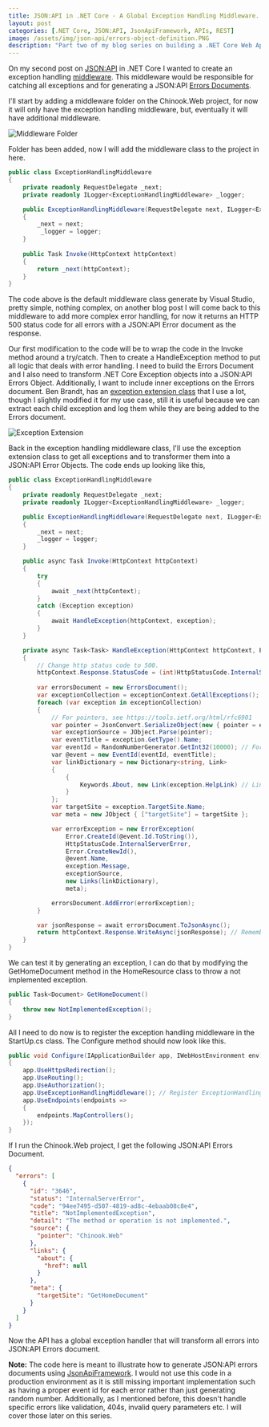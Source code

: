 ```yaml
---
title: JSON:API in .NET Core - A Global Exception Handling Middleware. 
layout: post
categories: [.NET Core, JSON:API, JsonApiFramework, APIs, REST]
image: /assets/img/json-api/errors-object-definition.PNG
description: "Part two of my blog series on building a .NET Core Web Api using JSON:API"
---
```


On my second post on [JSON:API](https://jsonapi.org/) in .NET Core I wanted to create an exception handling [middleware](https://docs.microsoft.com/en-us/aspnet/core/fundamentals/middleware/?view=aspnetcore-3.1). This middleware would be responsible for catching all exceptions and for generating a JSON:API [Errors Documents](https://jsonapi.org/format/#document-top-level). 

I'll start by adding a middleware folder on the Chinook.Web project, for now it will only have the exception handling middleware, but, eventually it will have additional middleware.

![Middleware Folder](/assets/img/json-api/middleware-folder.PNG)

Folder has been added, now I will add the middleware class to the project in here.

```c#
public class ExceptionHandlingMiddleware
{
    private readonly RequestDelegate _next;
    private readonly ILogger<ExceptionHandlingMiddleware> _logger;

    public ExceptionHandlingMiddleware(RequestDelegate next, ILogger<ExceptionHandlingMiddleware> logger)
    {
        _next = next;
         _logger = logger;
    }
    
    public Task Invoke(HttpContext httpContext)
    {
        return _next(httpContext);
    }
}
```

The code above is the default middleware class generate by Visual Studio, pretty simple, nothing complex, on another blog post I will come back to this middleware to add more complex error handling, for now it returns an HTTP 500 status code for all errors with a JSON:API Error document as the response. 

Our first modification to the code will be to wrap the code in the Invoke method around a try/catch. Then to create a HandleException method to put all logic that deals with error handling. I need to build the Errors Document and I also need to transform .NET Core Exception objects into a JSON:API Errors Object. Additionally, I want to include inner exceptions on the Errors document. Ben Brandt, has an [exception extension class](https://gist.github.com/benbrandt22/8676438) that I use a lot, though I slightly modified it for my use case, still it is useful because we can extract each child exception and log them while they are being added to the Errors document. 

![Exception Extension](/assets/img/json-api/exception-extension.PNG)

Back in the exception handling middleware class, I'll use the exception extension class to get all exceptions and to transformer them into a JSON:API Error Objects. The code ends up looking like this, 

```c#
public class ExceptionHandlingMiddleware
{
    private readonly RequestDelegate _next;
    private readonly ILogger<ExceptionHandlingMiddleware> _logger;

    public ExceptionHandlingMiddleware(RequestDelegate next, ILogger<ExceptionHandlingMiddleware> logger)
    {
        _next = next;
        _logger = logger;
    }

    public async Task Invoke(HttpContext httpContext)
    {
        try
        {
            await _next(httpContext);
        }
        catch (Exception exception)
        {
            await HandleException(httpContext, exception);
        }
    }

    private async Task<Task> HandleException(HttpContext httpContext, Exception exceptionContext)
    {
        // Change http status code to 500.
        httpContext.Response.StatusCode = (int)HttpStatusCode.InternalServerError;
    
        var errorsDocument = new ErrorsDocument();
        var exceptionCollection = exceptionContext.GetAllExceptions(); // Get parent exception and all child exceptions
        foreach (var exception in exceptionCollection)
        {
            // For pointers, see https://tools.ietf.org/html/rfc6901
            var pointer = JsonConvert.SerializeObject(new { pointer = exception.Source });
            var exceptionSource = JObject.Parse(pointer);
            var eventTitle = exception.GetType().Name;
            var eventId = RandomNumberGenerator.GetInt32(10000); // For demo purposes only. Your event ids should be tied to specific errors.
            var @event = new EventId(eventId, eventTitle);
            var linkDictionary = new Dictionary<string, Link>
            {
                {
                    Keywords.About, new Link(exception.HelpLink) // Link to error documentation, this is a hypermedia driven api after all.
                }
            };
            var targetSite = exception.TargetSite.Name;
            var meta = new JObject { ["targetSite"] = targetSite };

            var errorException = new ErrorException(
                Error.CreateId(@event.Id.ToString()),
                HttpStatusCode.InternalServerError,
                Error.CreateNewId(),
                @event.Name,
                exception.Message,
                exceptionSource,
                new Links(linkDictionary),
                meta);

            errorsDocument.AddError(errorException);
        }

        var jsonResponse = await errorsDocument.ToJsonAsync();
        return httpContext.Response.WriteAsync(jsonResponse); // Remember to always write to the response body asynchronously.
    }
}
```
We can test it by generating an exception, I can do that by modifying the GetHomeDocument method in the HomeResource class to throw a not implemented exception.

```c#
public Task<Document> GetHomeDocument()
{
    throw new NotImplementedException();
}
```

All I need to do now is to register the exception handling middleware in the StartUp.cs class. The Configure method should now look like this.

```c#
public void Configure(IApplicationBuilder app, IWebHostEnvironment env)
{
    app.UseHttpsRedirection();
    app.UseRouting();
    app.UseAuthorization();
    app.UseExceptionHandlingMiddleware(); // Register ExceptionHandling Middleware
    app.UseEndpoints(endpoints =>
    {
        endpoints.MapControllers();
    });
}
```

If I run the Chinook.Web project, I get the following JSON:API Errors Document.

```json
{
  "errors": [
    {
      "id": "3646",
      "status": "InternalServerError",
      "code": "94ee7495-d507-4819-ad8c-4ebaab08c8e4",
      "title": "NotImplementedException",
      "detail": "The method or operation is not implemented.",
      "source": {
        "pointer": "Chinook.Web"
      },
      "links": {
        "about": {
          "href": null
        }
      },
      "meta": {
        "targetSite": "GetHomeDocument"
      }
    }
  ]
}
```

Now the API has a global exception handler that will transform all errors into JSON:API Errors document.

**Note:** The code here is meant to illustrate how to generate JSON:API errors documents using [JsonApiFramework](https://github.com/scott-mcdonald/JsonApiFramework). I would not use this code in a production environment as it is still missing important implementation such as having a proper event id for each error rather than just generating random number. Additionally, as I mentioned before, this doesn't handle specific errors like validation, 404s, invalid query parameters etc. I will cover those later on this series.